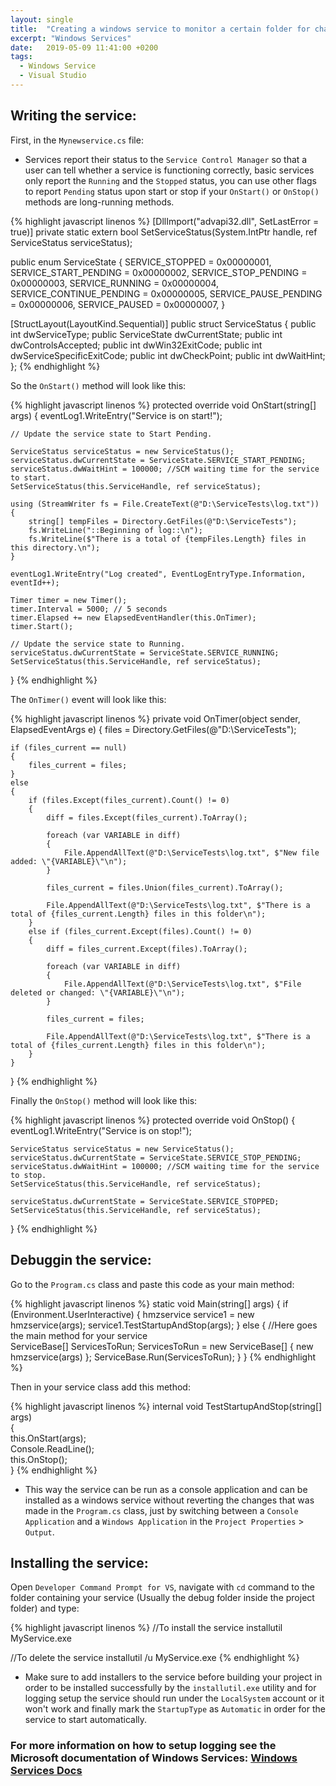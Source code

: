 ```yaml
---
layout: single
title:  "Creating a windows service to monitor a certain folder for changes"
excerpt: "Windows Services"
date:   2019-05-09 11:41:00 +0200
tags:
  - Windows Service 
  - Visual Studio
---
```


## Writing the service:

First, in the `Mynewservice.cs` file:

- Services report their status to the `Service Control Manager` so that a user can tell whether a service is functioning correctly, basic services only report the `Running` and the `Stopped` status, you can use other flags to report `Pending` status upon start or stop if your `OnStart()` or `OnStop()` methods are long-running methods.

{% highlight javascript linenos %}
[DllImport("advapi32.dll", SetLastError = true)]
private static extern bool SetServiceStatus(System.IntPtr handle, ref ServiceStatus serviceStatus);

public enum ServiceState
{
    SERVICE_STOPPED = 0x00000001,
    SERVICE_START_PENDING = 0x00000002,
    SERVICE_STOP_PENDING = 0x00000003,
    SERVICE_RUNNING = 0x00000004,
    SERVICE_CONTINUE_PENDING = 0x00000005,
    SERVICE_PAUSE_PENDING = 0x00000006,
    SERVICE_PAUSED = 0x00000007,
}

[StructLayout(LayoutKind.Sequential)]
public struct ServiceStatus
{
    public int dwServiceType;
    public ServiceState dwCurrentState;
    public int dwControlsAccepted;
    public int dwWin32ExitCode;
    public int dwServiceSpecificExitCode;
    public int dwCheckPoint;
    public int dwWaitHint;
};
{% endhighlight %}

So the `OnStart()` method will look like this:

{% highlight javascript linenos %}
protected override void OnStart(string[] args)
{
    eventLog1.WriteEntry("Service is on start!");
    
    // Update the service state to Start Pending.
    
    ServiceStatus serviceStatus = new ServiceStatus();
    serviceStatus.dwCurrentState = ServiceState.SERVICE_START_PENDING;
    serviceStatus.dwWaitHint = 100000; //SCM waiting time for the service to start.
    SetServiceStatus(this.ServiceHandle, ref serviceStatus);

    using (StreamWriter fs = File.CreateText(@"D:\ServiceTests\log.txt"))
    {
        string[] tempFiles = Directory.GetFiles(@"D:\ServiceTests");
        fs.WriteLine("::Beginning of log::\n");
        fs.WriteLine($"There is a total of {tempFiles.Length} files in this directory.\n");
    }

    eventLog1.WriteEntry("Log created", EventLogEntryType.Information, eventId++);

    Timer timer = new Timer();
    timer.Interval = 5000; // 5 seconds
    timer.Elapsed += new ElapsedEventHandler(this.OnTimer);
    timer.Start();

    // Update the service state to Running.
    serviceStatus.dwCurrentState = ServiceState.SERVICE_RUNNING;
    SetServiceStatus(this.ServiceHandle, ref serviceStatus);
}
{% endhighlight %}

The `OnTimer()` event will look like this:

{% highlight javascript linenos %}
private void OnTimer(object sender, ElapsedEventArgs e)
{
    files = Directory.GetFiles(@"D:\ServiceTests");

    if (files_current == null)
    {
        files_current = files;
    }
    else
    {
        if (files.Except(files_current).Count() != 0)
        {
            diff = files.Except(files_current).ToArray();

            foreach (var VARIABLE in diff)
            {
                File.AppendAllText(@"D:\ServiceTests\log.txt", $"New file added: \"{VARIABLE}\"\n");
            }

            files_current = files.Union(files_current).ToArray();

            File.AppendAllText(@"D:\ServiceTests\log.txt", $"There is a total of {files_current.Length} files in this folder\n");
        }
        else if (files_current.Except(files).Count() != 0)
        {
            diff = files_current.Except(files).ToArray();

            foreach (var VARIABLE in diff)
            {
                File.AppendAllText(@"D:\ServiceTests\log.txt", $"File deleted or changed: \"{VARIABLE}\"\n");
            }

            files_current = files;

            File.AppendAllText(@"D:\ServiceTests\log.txt", $"There is a total of {files_current.Length} files in this folder\n");
        }
    }
}
{% endhighlight %}

Finally the `OnStop()` method will look like this:

{% highlight javascript linenos %}
protected override void OnStop()
{
    eventLog1.WriteEntry("Service is on stop!");

    ServiceStatus serviceStatus = new ServiceStatus();
    serviceStatus.dwCurrentState = ServiceState.SERVICE_STOP_PENDING;
    serviceStatus.dwWaitHint = 100000; //SCM waiting time for the service to stop.
    SetServiceStatus(this.ServiceHandle, ref serviceStatus);

    serviceStatus.dwCurrentState = ServiceState.SERVICE_STOPPED;
    SetServiceStatus(this.ServiceHandle, ref serviceStatus);
}
{% endhighlight %}

## Debuggin the service:

Go to the `Program.cs` class and paste this code as your main method:

{% highlight javascript linenos %}
static void Main(string[] args)
{
    if (Environment.UserInteractive)
    {
        hmzservice service1 = new hmzservice(args);
        service1.TestStartupAndStop(args);
    }
    else
    {
        //Here goes the main method for your service        
        ServiceBase[] ServicesToRun;
        ServicesToRun = new ServiceBase[]
        {
            new hmzservice(args)
        };
        ServiceBase.Run(ServicesToRun);
    }
}
{% endhighlight %}

Then in your service class add this method:

{% highlight javascript linenos %}
internal void TestStartupAndStop(string[] args)  
    {  
        this.OnStart(args);  
        Console.ReadLine();  
        this.OnStop();  
    } 
{% endhighlight %}

- This way the service can be run as a console application and can be installed as a windows service without reverting the changes that was made in the `Program.cs` class, just by switching between a `Console Application` and a `Windows Application` in the `Project Properties` > `Output`.

## Installing the service:

Open `Developer Command Prompt for VS`, navigate with `cd` command to the folder containing your service (Usually the debug folder inside the project folder) and type:

{% highlight javascript linenos %}
//To install the service
installutil MyService.exe

//To delete the service
installutil /u MyService.exe
{% endhighlight %}

- Make sure to add installers to the service before building your project in order to be installed successfully by the `installutil.exe` utility and for logging setup the service should run under the `LocalSystem` account or it won't work and finally mark the `StartupType` as `Automatic` in order for the service to start automatically.

### For more information on how to setup logging see the Microsoft documentation of Windows Services: [Windows Services Docs](https://docs.microsoft.com/en-us/dotnet/framework/windows-services/walkthrough-creating-a-windows-service-application-in-the-component-designer)